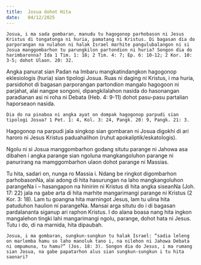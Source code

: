 ```yaml
---
title:  Josua dohot Hita
date:   04/12/2025
---
```


`Josua, i ma sada gombaran, manudu tu hagogonop parhobason ni Jesus Kristus di tongatonga ni huria, pamatang ni Kristus. Di bagasan dia do parporangan na nulahon ni halak Israel marhite pangulubalangon ni si Josua manggombarhon tu parungkilon partondion ni huria? Songon dia do harimbaronna? Ida 1 Tim. 1: 18; 2 Tim. 4: 7; Ep. 6: 10-12; 2 Kor. 10: 3-5; dohot Ulaon. 20: 32.`

Angka panurat sian Padan na Imbaru mangkatindangkon hagogonop eklesiologis (huria) sian tipologi Josua. Ruas ni daging ni Kristus, i ma huria, parsidohot di bagasan parporangan partondion mangalo hagogoon ni parjahat, alai nangpe songoni, dipangkilalahon nasida do hasonangan paradianan asi ni roha ni Debata (Heb. 4: 9-11) dohot pasu-pasu partalian haporseaon nasida.

`Dia do na pinaboa ni angka ayat on dompak hagogonop parpudi sian tipologi Josua? 1 Pet. 1: 4, Kol. 3: 24, Pangk. 20: 9, Pangk. 21: 3.`

Hagogonop na parpudi jala singkop sian gombaran ni Josua digokhi di ari haroro ni Jesus Kristus paduahalihon (ruhut apokaliptik/eskatologis).

Ngolu ni si Josua manggombarhon godang situtu parange ni Jahowa asa dibahen i angka parange sian ngoluna mangkangoluhon parange ni panurirang na mamggombarhon ulaon dohot parange ni Massias.

Tu hita, sadari on, nunga ro Massia i. Ndang be ringkot digombarhon parhobasonNa, alai adong di hita hasurungan na laho mangkangoluhon parangeNa i – hasangapon na hinirim ni Kristus di hita angka siseanNa (Joh. 17: 22) jala na gabe arta di hita marhite mangarimangi parange ni Kristus (2 Kor. 3: 18). Lam tu goangna hita marningot Jesus, lam tu ulina hita patuduhon haulion ni parangeNa. Mansai arga situtu do i di bagasan pardalananta siganup ari raphon Kristus. I do alana boasa nang hita ingkon mangalehon tingki lahi mangarimangi ngolu, parange, dohot hata ni Jesus. Tutu i do, di na marnida, hita dipaubah.

`Josua, i ma gombaran, sungkun-sungkun tu halak Israel: “sadia leleng on marlemba hamu so laho manoluk tano i, na nilehon ni Jahowa Debata ni ompumuna, tu hamu?” (Jos. 18: 3). Songon dia do Jesus, i ma rumang sian Josua, na gabe papatarhon alus sian sungkun-sungkun i tu hita saonari?`